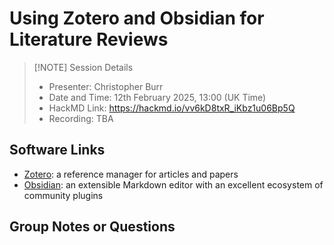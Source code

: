 # Using Zotero and Obsidian for Literature Reviews

> [!NOTE] Session Details
> - Presenter: Christopher Burr
> - Date and Time: 12th February 2025, 13:00 (UK Time)
> - HackMD Link: https://hackmd.io/vv6kD8txR_iKbz1u06Bp5Q
> - Recording: TBA

## Software Links

- [Zotero](https://www.zotero.org/): a reference manager for articles and papers
- [Obsidian](https://obsidian.md/): an extensible Markdown editor with an excellent ecosystem of community plugins

## Group Notes or Questions

<!-- Please use this section for taking notes or questions -->

